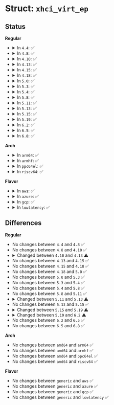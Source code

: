 # Struct: <code>xhci_virt_ep</code>

## Status
<b>Regular</b>
<ul>
<li>
<details>
<summary>In <code>4.4</code>: ✅</summary>

```c
struct xhci_virt_ep {
    struct xhci_ring *ring;
    struct xhci_stream_info *stream_info;
    struct xhci_ring *new_ring;
    unsigned int ep_state;
    struct list_head cancelled_td_list;
    struct xhci_td *stopped_td;
    unsigned int stopped_stream;
    struct timer_list stop_cmd_timer;
    int stop_cmds_pending;
    struct xhci_hcd *xhci;
    struct xhci_segment *queued_deq_seg;
    union xhci_trb *queued_deq_ptr;
    bool skip;
    struct xhci_bw_info bw_info;
    struct list_head bw_endpoint_list;
    int next_frame_id;
    bool use_extended_tbc;
};
```
</details>
</li>
<li>
<details>
<summary>In <code>4.8</code>: ✅</summary>

```c
struct xhci_virt_ep {
    struct xhci_ring *ring;
    struct xhci_stream_info *stream_info;
    struct xhci_ring *new_ring;
    unsigned int ep_state;
    struct list_head cancelled_td_list;
    struct xhci_td *stopped_td;
    unsigned int stopped_stream;
    struct timer_list stop_cmd_timer;
    int stop_cmds_pending;
    struct xhci_hcd *xhci;
    struct xhci_segment *queued_deq_seg;
    union xhci_trb *queued_deq_ptr;
    bool skip;
    struct xhci_bw_info bw_info;
    struct list_head bw_endpoint_list;
    int next_frame_id;
    bool use_extended_tbc;
};
```
</details>
</li>
<li>
<details>
<summary>In <code>4.10</code>: ✅</summary>

```c
struct xhci_virt_ep {
    struct xhci_ring *ring;
    struct xhci_stream_info *stream_info;
    struct xhci_ring *new_ring;
    unsigned int ep_state;
    struct list_head cancelled_td_list;
    struct xhci_td *stopped_td;
    unsigned int stopped_stream;
    struct timer_list stop_cmd_timer;
    int stop_cmds_pending;
    struct xhci_hcd *xhci;
    struct xhci_segment *queued_deq_seg;
    union xhci_trb *queued_deq_ptr;
    bool skip;
    struct xhci_bw_info bw_info;
    struct list_head bw_endpoint_list;
    int next_frame_id;
    bool use_extended_tbc;
};
```
</details>
</li>
<li>
<details>
<summary>In <code>4.13</code>: ✅</summary>

```c
struct xhci_virt_ep {
    struct xhci_ring *ring;
    struct xhci_stream_info *stream_info;
    struct xhci_ring *new_ring;
    unsigned int ep_state;
    struct list_head cancelled_td_list;
    struct timer_list stop_cmd_timer;
    struct xhci_hcd *xhci;
    struct xhci_segment *queued_deq_seg;
    union xhci_trb *queued_deq_ptr;
    bool skip;
    struct xhci_bw_info bw_info;
    struct list_head bw_endpoint_list;
    int next_frame_id;
    bool use_extended_tbc;
};
```
</details>
</li>
<li>
<details>
<summary>In <code>4.15</code>: ✅</summary>

```c
struct xhci_virt_ep {
    struct xhci_ring *ring;
    struct xhci_stream_info *stream_info;
    struct xhci_ring *new_ring;
    unsigned int ep_state;
    struct list_head cancelled_td_list;
    struct timer_list stop_cmd_timer;
    struct xhci_hcd *xhci;
    struct xhci_segment *queued_deq_seg;
    union xhci_trb *queued_deq_ptr;
    bool skip;
    struct xhci_bw_info bw_info;
    struct list_head bw_endpoint_list;
    int next_frame_id;
    bool use_extended_tbc;
};
```
</details>
</li>
<li>
<details>
<summary>In <code>4.18</code>: ✅</summary>

```c
struct xhci_virt_ep {
    struct xhci_ring *ring;
    struct xhci_stream_info *stream_info;
    struct xhci_ring *new_ring;
    unsigned int ep_state;
    struct list_head cancelled_td_list;
    struct timer_list stop_cmd_timer;
    struct xhci_hcd *xhci;
    struct xhci_segment *queued_deq_seg;
    union xhci_trb *queued_deq_ptr;
    bool skip;
    struct xhci_bw_info bw_info;
    struct list_head bw_endpoint_list;
    int next_frame_id;
    bool use_extended_tbc;
};
```
</details>
</li>
<li>
<details>
<summary>In <code>5.0</code>: ✅</summary>

```c
struct xhci_virt_ep {
    struct xhci_ring *ring;
    struct xhci_stream_info *stream_info;
    struct xhci_ring *new_ring;
    unsigned int ep_state;
    struct list_head cancelled_td_list;
    struct timer_list stop_cmd_timer;
    struct xhci_hcd *xhci;
    struct xhci_segment *queued_deq_seg;
    union xhci_trb *queued_deq_ptr;
    bool skip;
    struct xhci_bw_info bw_info;
    struct list_head bw_endpoint_list;
    int next_frame_id;
    bool use_extended_tbc;
};
```
</details>
</li>
<li>
<details>
<summary>In <code>5.3</code>: ✅</summary>

```c
struct xhci_virt_ep {
    struct xhci_ring *ring;
    struct xhci_stream_info *stream_info;
    struct xhci_ring *new_ring;
    unsigned int ep_state;
    struct list_head cancelled_td_list;
    struct timer_list stop_cmd_timer;
    struct xhci_hcd *xhci;
    struct xhci_segment *queued_deq_seg;
    union xhci_trb *queued_deq_ptr;
    bool skip;
    struct xhci_bw_info bw_info;
    struct list_head bw_endpoint_list;
    int next_frame_id;
    bool use_extended_tbc;
};
```
</details>
</li>
<li>
<details>
<summary>In <code>5.4</code>: ✅</summary>

```c
struct xhci_virt_ep {
    struct xhci_ring *ring;
    struct xhci_stream_info *stream_info;
    struct xhci_ring *new_ring;
    unsigned int ep_state;
    struct list_head cancelled_td_list;
    struct timer_list stop_cmd_timer;
    struct xhci_hcd *xhci;
    struct xhci_segment *queued_deq_seg;
    union xhci_trb *queued_deq_ptr;
    bool skip;
    struct xhci_bw_info bw_info;
    struct list_head bw_endpoint_list;
    int next_frame_id;
    bool use_extended_tbc;
};
```
</details>
</li>
<li>
<details>
<summary>In <code>5.8</code>: ✅</summary>

```c
struct xhci_virt_ep {
    struct xhci_ring *ring;
    struct xhci_stream_info *stream_info;
    struct xhci_ring *new_ring;
    unsigned int ep_state;
    struct list_head cancelled_td_list;
    struct timer_list stop_cmd_timer;
    struct xhci_hcd *xhci;
    struct xhci_segment *queued_deq_seg;
    union xhci_trb *queued_deq_ptr;
    bool skip;
    struct xhci_bw_info bw_info;
    struct list_head bw_endpoint_list;
    int next_frame_id;
    bool use_extended_tbc;
};
```
</details>
</li>
<li>
<details>
<summary>In <code>5.11</code>: ✅</summary>

```c
struct xhci_virt_ep {
    struct xhci_ring *ring;
    struct xhci_stream_info *stream_info;
    struct xhci_ring *new_ring;
    unsigned int ep_state;
    struct list_head cancelled_td_list;
    struct timer_list stop_cmd_timer;
    struct xhci_hcd *xhci;
    struct xhci_segment *queued_deq_seg;
    union xhci_trb *queued_deq_ptr;
    bool skip;
    struct xhci_bw_info bw_info;
    struct list_head bw_endpoint_list;
    int next_frame_id;
    bool use_extended_tbc;
};
```
</details>
</li>
<li>
<details>
<summary>In <code>5.13</code>: ✅</summary>

```c
struct xhci_virt_ep {
    struct xhci_virt_device *vdev;
    unsigned int ep_index;
    struct xhci_ring *ring;
    struct xhci_stream_info *stream_info;
    struct xhci_ring *new_ring;
    unsigned int ep_state;
    struct list_head cancelled_td_list;
    struct timer_list stop_cmd_timer;
    struct xhci_hcd *xhci;
    struct xhci_segment *queued_deq_seg;
    union xhci_trb *queued_deq_ptr;
    bool skip;
    struct xhci_bw_info bw_info;
    struct list_head bw_endpoint_list;
    int next_frame_id;
    bool use_extended_tbc;
};
```
</details>
</li>
<li>
<details>
<summary>In <code>5.15</code>: ✅</summary>

```c
struct xhci_virt_ep {
    struct xhci_virt_device *vdev;
    unsigned int ep_index;
    struct xhci_ring *ring;
    struct xhci_stream_info *stream_info;
    struct xhci_ring *new_ring;
    unsigned int ep_state;
    struct list_head cancelled_td_list;
    struct timer_list stop_cmd_timer;
    struct xhci_hcd *xhci;
    struct xhci_segment *queued_deq_seg;
    union xhci_trb *queued_deq_ptr;
    bool skip;
    struct xhci_bw_info bw_info;
    struct list_head bw_endpoint_list;
    int next_frame_id;
    bool use_extended_tbc;
};
```
</details>
</li>
<li>
<details>
<summary>In <code>5.19</code>: ✅</summary>

```c
struct xhci_virt_ep {
    struct xhci_virt_device *vdev;
    unsigned int ep_index;
    struct xhci_ring *ring;
    struct xhci_stream_info *stream_info;
    struct xhci_ring *new_ring;
    unsigned int ep_state;
    struct list_head cancelled_td_list;
    struct xhci_hcd *xhci;
    struct xhci_segment *queued_deq_seg;
    union xhci_trb *queued_deq_ptr;
    bool skip;
    struct xhci_bw_info bw_info;
    struct list_head bw_endpoint_list;
    int next_frame_id;
    bool use_extended_tbc;
};
```
</details>
</li>
<li>
<details>
<summary>In <code>6.2</code>: ✅</summary>

```c
struct xhci_virt_ep {
    struct xhci_virt_device *vdev;
    unsigned int ep_index;
    struct xhci_ring *ring;
    struct xhci_stream_info *stream_info;
    struct xhci_ring *new_ring;
    unsigned int err_count;
    unsigned int ep_state;
    struct list_head cancelled_td_list;
    struct xhci_hcd *xhci;
    struct xhci_segment *queued_deq_seg;
    union xhci_trb *queued_deq_ptr;
    bool skip;
    struct xhci_bw_info bw_info;
    struct list_head bw_endpoint_list;
    int next_frame_id;
    bool use_extended_tbc;
};
```
</details>
</li>
<li>
<details>
<summary>In <code>6.5</code>: ✅</summary>

```c
struct xhci_virt_ep {
    struct xhci_virt_device *vdev;
    unsigned int ep_index;
    struct xhci_ring *ring;
    struct xhci_stream_info *stream_info;
    struct xhci_ring *new_ring;
    unsigned int err_count;
    unsigned int ep_state;
    struct list_head cancelled_td_list;
    struct xhci_hcd *xhci;
    struct xhci_segment *queued_deq_seg;
    union xhci_trb *queued_deq_ptr;
    bool skip;
    struct xhci_bw_info bw_info;
    struct list_head bw_endpoint_list;
    int next_frame_id;
    bool use_extended_tbc;
};
```
</details>
</li>
<li>
<details>
<summary>In <code>6.8</code>: ✅</summary>

```c
struct xhci_virt_ep {
    struct xhci_virt_device *vdev;
    unsigned int ep_index;
    struct xhci_ring *ring;
    struct xhci_stream_info *stream_info;
    struct xhci_ring *new_ring;
    unsigned int err_count;
    unsigned int ep_state;
    struct list_head cancelled_td_list;
    struct xhci_hcd *xhci;
    struct xhci_segment *queued_deq_seg;
    union xhci_trb *queued_deq_ptr;
    bool skip;
    struct xhci_bw_info bw_info;
    struct list_head bw_endpoint_list;
    int next_frame_id;
    bool use_extended_tbc;
};
```
</details>
</li>
</ul>
<b>Arch</b>
<ul>
<li>
<details>
<summary>In <code>arm64</code>: ✅</summary>

```c
struct xhci_virt_ep {
    struct xhci_ring *ring;
    struct xhci_stream_info *stream_info;
    struct xhci_ring *new_ring;
    unsigned int ep_state;
    struct list_head cancelled_td_list;
    struct timer_list stop_cmd_timer;
    struct xhci_hcd *xhci;
    struct xhci_segment *queued_deq_seg;
    union xhci_trb *queued_deq_ptr;
    bool skip;
    struct xhci_bw_info bw_info;
    struct list_head bw_endpoint_list;
    int next_frame_id;
    bool use_extended_tbc;
};
```
</details>
</li>
<li>
<details>
<summary>In <code>armhf</code>: ✅</summary>

```c
struct xhci_virt_ep {
    struct xhci_ring *ring;
    struct xhci_stream_info *stream_info;
    struct xhci_ring *new_ring;
    unsigned int ep_state;
    struct list_head cancelled_td_list;
    struct timer_list stop_cmd_timer;
    struct xhci_hcd *xhci;
    struct xhci_segment *queued_deq_seg;
    union xhci_trb *queued_deq_ptr;
    bool skip;
    struct xhci_bw_info bw_info;
    struct list_head bw_endpoint_list;
    int next_frame_id;
    bool use_extended_tbc;
};
```
</details>
</li>
<li>
<details>
<summary>In <code>ppc64el</code>: ✅</summary>

```c
struct xhci_virt_ep {
    struct xhci_ring *ring;
    struct xhci_stream_info *stream_info;
    struct xhci_ring *new_ring;
    unsigned int ep_state;
    struct list_head cancelled_td_list;
    struct timer_list stop_cmd_timer;
    struct xhci_hcd *xhci;
    struct xhci_segment *queued_deq_seg;
    union xhci_trb *queued_deq_ptr;
    bool skip;
    struct xhci_bw_info bw_info;
    struct list_head bw_endpoint_list;
    int next_frame_id;
    bool use_extended_tbc;
};
```
</details>
</li>
<li>
<details>
<summary>In <code>riscv64</code>: ✅</summary>

```c
struct xhci_virt_ep {
    struct xhci_ring *ring;
    struct xhci_stream_info *stream_info;
    struct xhci_ring *new_ring;
    unsigned int ep_state;
    struct list_head cancelled_td_list;
    struct timer_list stop_cmd_timer;
    struct xhci_hcd *xhci;
    struct xhci_segment *queued_deq_seg;
    union xhci_trb *queued_deq_ptr;
    bool skip;
    struct xhci_bw_info bw_info;
    struct list_head bw_endpoint_list;
    int next_frame_id;
    bool use_extended_tbc;
};
```
</details>
</li>
</ul>
<b>Flavor</b>
<ul>
<li>
<details>
<summary>In <code>aws</code>: ✅</summary>

```c
struct xhci_virt_ep {
    struct xhci_ring *ring;
    struct xhci_stream_info *stream_info;
    struct xhci_ring *new_ring;
    unsigned int ep_state;
    struct list_head cancelled_td_list;
    struct timer_list stop_cmd_timer;
    struct xhci_hcd *xhci;
    struct xhci_segment *queued_deq_seg;
    union xhci_trb *queued_deq_ptr;
    bool skip;
    struct xhci_bw_info bw_info;
    struct list_head bw_endpoint_list;
    int next_frame_id;
    bool use_extended_tbc;
};
```
</details>
</li>
<li>
<details>
<summary>In <code>azure</code>: ✅</summary>

```c
struct xhci_virt_ep {
    struct xhci_ring *ring;
    struct xhci_stream_info *stream_info;
    struct xhci_ring *new_ring;
    unsigned int ep_state;
    struct list_head cancelled_td_list;
    struct timer_list stop_cmd_timer;
    struct xhci_hcd *xhci;
    struct xhci_segment *queued_deq_seg;
    union xhci_trb *queued_deq_ptr;
    bool skip;
    struct xhci_bw_info bw_info;
    struct list_head bw_endpoint_list;
    int next_frame_id;
    bool use_extended_tbc;
};
```
</details>
</li>
<li>
<details>
<summary>In <code>gcp</code>: ✅</summary>

```c
struct xhci_virt_ep {
    struct xhci_ring *ring;
    struct xhci_stream_info *stream_info;
    struct xhci_ring *new_ring;
    unsigned int ep_state;
    struct list_head cancelled_td_list;
    struct timer_list stop_cmd_timer;
    struct xhci_hcd *xhci;
    struct xhci_segment *queued_deq_seg;
    union xhci_trb *queued_deq_ptr;
    bool skip;
    struct xhci_bw_info bw_info;
    struct list_head bw_endpoint_list;
    int next_frame_id;
    bool use_extended_tbc;
};
```
</details>
</li>
<li>
<details>
<summary>In <code>lowlatency</code>: ✅</summary>

```c
struct xhci_virt_ep {
    struct xhci_ring *ring;
    struct xhci_stream_info *stream_info;
    struct xhci_ring *new_ring;
    unsigned int ep_state;
    struct list_head cancelled_td_list;
    struct timer_list stop_cmd_timer;
    struct xhci_hcd *xhci;
    struct xhci_segment *queued_deq_seg;
    union xhci_trb *queued_deq_ptr;
    bool skip;
    struct xhci_bw_info bw_info;
    struct list_head bw_endpoint_list;
    int next_frame_id;
    bool use_extended_tbc;
};
```
</details>
</li>
</ul>

## Differences
<b>Regular</b>
<ul>
<li>
No changes between <code>4.4</code> and <code>4.8</code> ✅
</li>
<li>
No changes between <code>4.8</code> and <code>4.10</code> ✅
</li>
<li>
<details>
<summary>Changed between <code>4.10</code> and <code>4.13</code> ⚠️</summary>
<ul>
<li>
<b>Field removed. </b>
<code>struct xhci_td *stopped_td</code>
</li>
<li>
<b>Field removed. </b>
<code>unsigned int stopped_stream</code>
</li>
<li>
<b>Field removed. </b>
<code>int stop_cmds_pending</code>
</li>
</ul>
</details>
</li>
<li>
No changes between <code>4.13</code> and <code>4.15</code> ✅
</li>
<li>
No changes between <code>4.15</code> and <code>4.18</code> ✅
</li>
<li>
No changes between <code>4.18</code> and <code>5.0</code> ✅
</li>
<li>
No changes between <code>5.0</code> and <code>5.3</code> ✅
</li>
<li>
No changes between <code>5.3</code> and <code>5.4</code> ✅
</li>
<li>
No changes between <code>5.4</code> and <code>5.8</code> ✅
</li>
<li>
No changes between <code>5.8</code> and <code>5.11</code> ✅
</li>
<li>
<details>
<summary>Changed between <code>5.11</code> and <code>5.13</code> ⚠️</summary>
<ul>
<li>
<b>Field added. </b>
<code>struct xhci_virt_device *vdev</code>
</li>
<li>
<b>Field added. </b>
<code>unsigned int ep_index</code>
</li>
</ul>
</details>
</li>
<li>
No changes between <code>5.13</code> and <code>5.15</code> ✅
</li>
<li>
<details>
<summary>Changed between <code>5.15</code> and <code>5.19</code> ⚠️</summary>
<ul>
<li>
<b>Field removed. </b>
<code>struct timer_list stop_cmd_timer</code>
</li>
</ul>
</details>
</li>
<li>
<details>
<summary>Changed between <code>5.19</code> and <code>6.2</code> ⚠️</summary>
<ul>
<li>
<b>Field added. </b>
<code>unsigned int err_count</code>
</li>
</ul>
</details>
</li>
<li>
No changes between <code>6.2</code> and <code>6.5</code> ✅
</li>
<li>
No changes between <code>6.5</code> and <code>6.8</code> ✅
</li>
</ul>
<b>Arch</b>
<ul>
<li>
No changes between <code>amd64</code> and <code>arm64</code> ✅
</li>
<li>
No changes between <code>amd64</code> and <code>armhf</code> ✅
</li>
<li>
No changes between <code>amd64</code> and <code>ppc64el</code> ✅
</li>
<li>
No changes between <code>amd64</code> and <code>riscv64</code> ✅
</li>
</ul>
<b>Flavor</b>
<ul>
<li>
No changes between <code>generic</code> and <code>aws</code> ✅
</li>
<li>
No changes between <code>generic</code> and <code>azure</code> ✅
</li>
<li>
No changes between <code>generic</code> and <code>gcp</code> ✅
</li>
<li>
No changes between <code>generic</code> and <code>lowlatency</code> ✅
</li>
</ul>
